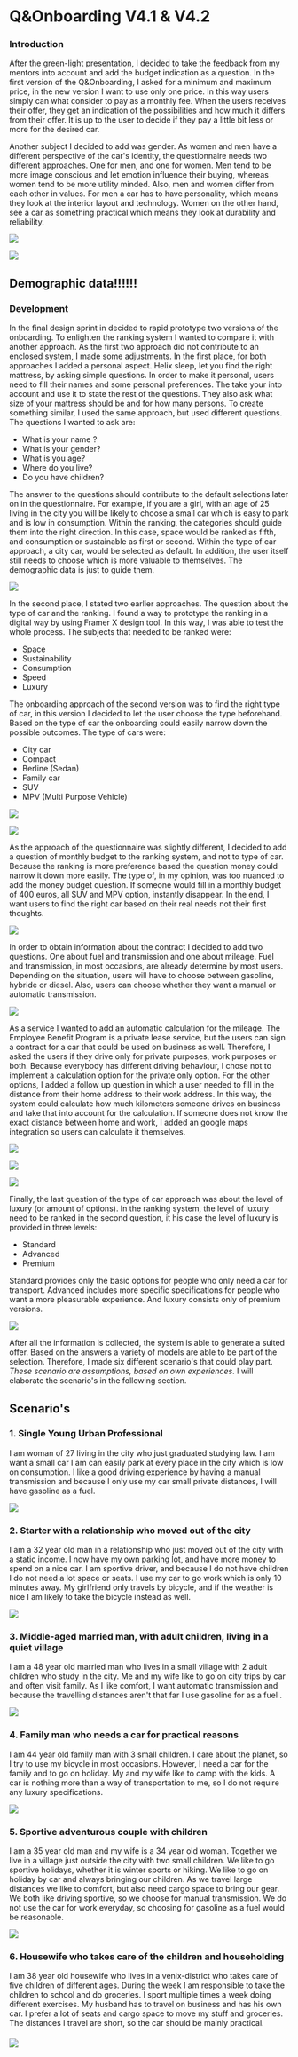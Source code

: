 # Q&Onboarding V4.1 & V4.2

### Introduction

After the green-light presentation, I decided to take the feedback from my mentors into account and add the budget indication as a question. In the first version of the Q&Onboarding, I asked for a minimum and maximum price, in the new version I want to use only one price. In this way users simply can what consider to pay as a monthly fee. When the users receives their offer, they get an indication of the possibilities and how much it differs from their offer. It is up to the user to decide if they pay a little bit less or more for the desired car. 

Another subject I decided to add was gender. As women and men have a different perspective of the car's identity, the questionnaire needs two different approaches. One for men, and one for women. Men tend to be more image conscious and let emotion influence their buying, whereas women tend to be more utility minded. Also, men and women differ from each other in values. For men a car has to have personality, which means they look at the interior layout and technology. Women on the other hand, see a car as something practical which means they look at durability and reliability. 

![](../.gitbook/assets/image%20%2816%29.png)

![](../.gitbook/assets/image%20%2836%29.png)

## **Demographic data!!!!!!**

### Development

In the final design sprint in decided to rapid prototype two versions of the onboarding. To enlighten the ranking system I wanted to compare it with another approach. As the first two approach did not contribute to an enclosed system, I made some adjustments. In the first place, for both approaches I added a personal aspect. Helix sleep, let you find the right mattress, by asking simple questions. In order to make it personal, users need to fill their names and some personal preferences. The take your into account and use it to state the rest of the questions. They also ask what size of your mattress should be and for how many persons. To create something similar, I used the same approach, but used different questions. The questions I wanted to ask are: 

* What is your name ?
* What is your gender?
* What is you age?
* Where do you live?
* Do you have children?

The answer to the questions should contribute to the default selections later on in the questionnaire. For example, if you are a girl, with an age of 25 living in the city you will be likely to choose a small car which is easy to park and is low in consumption. Within the ranking, the categories should guide them into the right direction. In this case, space would be ranked as fifth, and consumption or sustainable as first or second. Within the type of car approach, a city car, would be selected as default. In addition, the user itself still needs to choose which is more valuable to themselves. The demographic data is just to guide them.

![](../.gitbook/assets/canvas.png)

In the second place, I stated two earlier approaches. The question about the type of car and the ranking. I found a way to prototype the ranking in a digital way by using Framer X design tool. In this way, I was able to test the whole process. The subjects that needed to be ranked were:

* Space
* Sustainability
* Consumption
* Speed
* Luxury

The onboarding approach of the second version was to find the right type of car, in this version I decided to let the user choose the type beforehand.  Based on the type of car the onboarding could easily narrow down the possible outcomes. The type of cars were: 

* City car
* Compact 
* Berline \(Sedan\)
* Family car
* SUV
* MPV \(Multi Purpose Vehicle\)

![](../.gitbook/assets/screenshot-2019-05-28-at-17.11.25.png)

![](../.gitbook/assets/canvas-copy-2.png)

As the approach of the questionnaire was slightly different, I decided to add a question of monthly budget to the ranking system, and not to type of car. Because the ranking is more preference based the question money could narrow it down more easily. The type of, in my opinion, was too nuanced to add the money budget question. If someone would fill in a monthly budget of 400 euros, all SUV and MPV option, instantly disappear. In the end, I want users to find the right car based on their real needs not their first thoughts. 

![](../.gitbook/assets/screenshot-2019-05-28-at-17.19.51.png)

In order to obtain information about the contract I decided to add two questions. One about fuel and transmission and one about mileage. Fuel and transmission, in most occasions, are already determine by most users. Depending on the situation, users will have to choose between gasoline, hybride or diesel. Also, users can choose whether they want a manual or automatic transmission. 

![](../.gitbook/assets/canvas-copy-3.png)

As a service I wanted to add an automatic calculation for the mileage. The Employee Benefit Program is a private lease service, but the users can sign a contract for a car that could be used on business as well. Therefore, I asked the users if they drive only for private purposes, work purposes or both. Because everybody has different driving behaviour, I chose not to implement a calculation option for the private only option. For the other options, I added a follow up question in which a user needed to fill in the distance from their home address to their work address. In this way, the system could calculate how much kilometers someone drives on business and take that into account for the calculation. If someone does not know the exact distance between home and work, I added an google maps integration so users can calculate it themselves. 

![](../.gitbook/assets/canvas-copy-4%20%281%29.png)

![](../.gitbook/assets/canvas-copy-5.png)

![](../.gitbook/assets/image%20%2839%29.png)

Finally, the last question of the type of car approach was about the level of luxury \(or amount of options\). In the ranking system, the level of luxury need to be ranked in the second question, it his case the level of luxury is provided in three levels:

* Standard
* Advanced
* Premium

Standard provides only the basic options for people who only need a car for transport. Advanced includes more specific specifications for people who want a more pleasurable experience. And luxury consists only of premium versions. 

![](../.gitbook/assets/canvas-copy.png)

After all the information is collected, the system is able to generate a suited offer. Based on the answers a variety of models are able to be part of the selection. Therefore, I made six different scenario's that could play part. _These scenario are assumptions, based on own experiences_. I will elaborate the scenario's in the following section.

## Scenario's

### 1. Single Young Urban Professional 

I am woman of 27 living in the city who just graduated studying law. I am want a small car I am can easily park at every place in the city which is low on consumption. I like a good driving experience by having a manual transmission and because I only use my car small private distances, I will have gasoline as a fuel.

![](../.gitbook/assets/stadsautos.jpg)

### 2. Starter with a relationship who moved out of the city

I am a 32 year old man in a relationship who just moved out of the city with a static income. I now have my own parking lot, and have more money to spend on a nice car. I am sportive driver, and because I do not have children I do not need a lot space or seats. I use my car to go work which is only 10 minutes away. My girlfriend only travels by bicycle, and if the weather is nice I am likely to take the bicycle instead as well.

![](../.gitbook/assets/compact.jpg)

### 3. Middle-aged married man, with adult children, living in a quiet village

I am a 48 year old married man who lives in a small village with 2 adult children who study in the city. Me and my wife like to go on city trips by car and often visit family. As I like comfort, I want automatic transmission and because the travelling distances aren't that far I use gasoline for as a fuel .

![](../.gitbook/assets/sedan.jpg)

### 4. Family man who needs a car for practical reasons

I am 44 year old family man with 3 small children. I care about the planet, so I try to use my bicycle in most occasions. However, I need a car for the family and to go on holiday. My and my wife like to camp with the kids. A car is nothing more than a way of transportation to me, so I do not require any luxury specifications. 

![](../.gitbook/assets/gezinsauto-scenario.jpg)

### 5. Sportive adventurous couple with children

I am a 35 year old man and my wife is a 34 year old woman. Together we live in a village just outside the city with two small children. We like to go sportive holidays, whether it is winter sports or hiking. We like to go on holiday by car and always bringing our children. As we travel large distances we like to comfort, but also need cargo space to bring our gear. We both like driving sportive, so we choose for manual transmission. We do not use the car for work everyday, so choosing for gasoline as a fuel would be reasonable. 

![](../.gitbook/assets/suv-scenario.jpg)



### 6. Housewife who takes care of the children and householding

I am 38 year old housewife who lives in a venix-district who takes care of five children of different ages. During the week I am responsible to take the children to school and do groceries. I sport multiple times a week doing different exercises. My husband has to travel on business and has his own car. I prefer a lot of seats and cargo space to move my stuff and groceries. The distances I travel are short, so the car should be mainly practical.

#### 

![](../.gitbook/assets/mvp-scenario.jpg)









